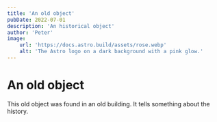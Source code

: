 ```yaml
---
title: 'An old object'
pubDate: 2022-07-01
description: 'An historical object'
author: 'Peter'
image:
    url: 'https://docs.astro.build/assets/rose.webp'
    alt: 'The Astro logo on a dark background with a pink glow.'
---
```

# An old object

This old object was found in an old building. It tells something about the history.
